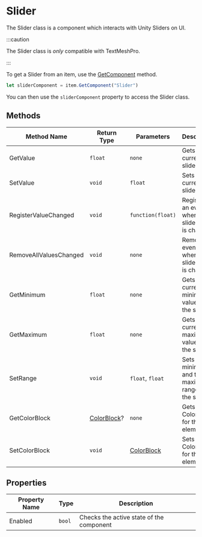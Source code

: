 # Slider

The Slider class is a component which interacts with Unity Sliders on UI.

:::caution

The Slider class is *only* compatible with TextMeshPro.

:::

To get a Slider from an item, use the [GetComponent](./../../item/getcomponent.md) method.

```js
let sliderComponent = item.GetComponent("Slider")
```

You can then use the `sliderComponent` property to access the Slider class.

## Methods

Method Name | Return Type | Parameters | Description
--- | --- | --- | ---
GetValue | `float` | `none` | Gets the current slider value
SetValue | `void` | `float` | Sets the current slider value
RegisterValueChanged | `void` | `function(float)` | Registers an event for when the slider value is changed
RemoveAllValuesChanged | `void` | `none` | Removes all events for when the slider value is changed
GetMinimum | `float` | `none` | Gets the current minimum value for the slider
GetMaximum | `float` | `none` | Gets the current maximum value for the slider
SetRange | `void` | `float`, `float` | Sets the minimum and then maximum range for the slider
GetColorBlock | [ColorBlock](./../../colorblock/index.md)? | `none` | Gets the ColorBlock for the element
SetColorBlock | `void` | [ColorBlock](./../../colorblock/index.md) | Sets the ColorBlock for the element

## Properties

Property Name | Type | Description
--- | --- | ---
Enabled | `bool` | Checks the active state of the component